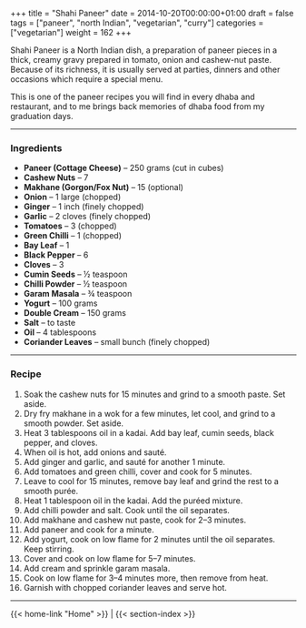 +++
title = "Shahi Paneer"
date = 2014-10-20T00:00:00+01:00
draft = false
tags = ["paneer", "north Indian", "vegetarian", "curry"]
categories = ["vegetarian"]
weight = 162
+++

Shahi Paneer is a North Indian dish, a preparation of paneer pieces in a thick, creamy gravy prepared in tomato, onion and cashew-nut paste. Because of its richness, it is usually served at parties, dinners and other occasions which require a special menu.

This is one of the paneer recipes you will find in every dhaba and restaurant, and to me brings back memories of dhaba food from my graduation days.

---

### Ingredients

- **Paneer (Cottage Cheese)** – 250 grams (cut in cubes)  
- **Cashew Nuts** – 7  
- **Makhane (Gorgon/Fox Nut)** – 15 (optional)  
- **Onion** – 1 large (chopped)  
- **Ginger** – 1 inch (finely chopped)  
- **Garlic** – 2 cloves (finely chopped)  
- **Tomatoes** – 3 (chopped)  
- **Green Chilli** – 1 (chopped)  
- **Bay Leaf** – 1  
- **Black Pepper** – 6  
- **Cloves** – 3  
- **Cumin Seeds** – ½ teaspoon  
- **Chilli Powder** – ½ teaspoon  
- **Garam Masala** – ¾ teaspoon  
- **Yogurt** – 100 grams  
- **Double Cream** – 150 grams  
- **Salt** – to taste  
- **Oil** – 4 tablespoons  
- **Coriander Leaves** – small bunch (finely chopped)

---

### Recipe

1. Soak the cashew nuts for 15 minutes and grind to a smooth paste. Set aside.  
2. Dry fry makhane in a wok for a few minutes, let cool, and grind to a smooth powder. Set aside.  
3. Heat 3 tablespoons oil in a kadai. Add bay leaf, cumin seeds, black pepper, and cloves.  
4. When oil is hot, add onions and sauté.  
5. Add ginger and garlic, and sauté for another 1 minute.  
6. Add tomatoes and green chilli, cover and cook for 5 minutes.  
7. Leave to cool for 15 minutes, remove bay leaf and grind the rest to a smooth purée.  
8. Heat 1 tablespoon oil in the kadai. Add the puréed mixture.  
9. Add chilli powder and salt. Cook until the oil separates.  
10. Add makhane and cashew nut paste, cook for 2–3 minutes.  
11. Add paneer and cook for a minute.  
12. Add yogurt, cook on low flame for 2 minutes until the oil separates. Keep stirring.  
13. Cover and cook on low flame for 5–7 minutes.  
14. Add cream and sprinkle garam masala.  
15. Cook on low flame for 3–4 minutes more, then remove from heat.  
16. Garnish with chopped coriander leaves and serve hot.

---
{{< home-link "Home" >}} | {{< section-index >}}